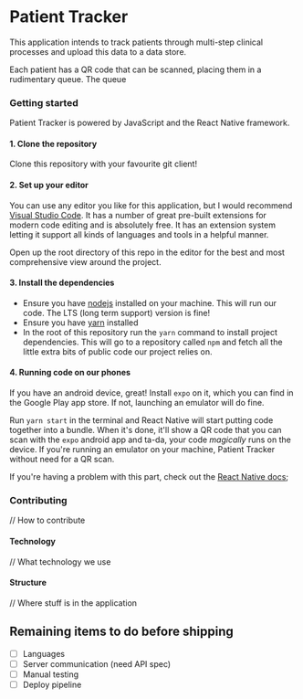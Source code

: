 # Patient Tracker

This application intends to track patients through multi-step clinical processes and upload this data to a data store.

Each patient has a QR code that can be scanned, placing them in a rudimentary queue. The queue

### Getting started

Patient Tracker is powered by JavaScript and the React Native framework.

#### 1. Clone the repository

Clone this repository with your favourite git client!

#### 2. Set up your editor

You can use any editor you like for this application, but I would recommend [Visual Studio Code](https://code.visualstudio.com/). It has a number of great pre-built extensions for modern code editing and is absolutely free. It has an extension system letting it support all kinds of languages and tools in a helpful manner.

Open up the root directory of this repo in the editor for the best and most comprehensive view around the project.

#### 3. Install the dependencies

- Ensure you have [nodejs](https://nodejs.org/en/) installed on your machine. This will run our code. The LTS (long term support) version is fine!
- Ensure you have [yarn](https://yarnpkg.com/lang/en/) installed
- In the root of this repository run the `yarn` command to install project dependencies. This will go to a repository called `npm` and fetch all the little extra bits of public code our project relies on.

#### 4. Running code on our phones

If you have an android device, great! Install `expo` on it, which you can find in the Google Play app store. If not, launching an emulator will do fine.

Run `yarn start` in the terminal and React Native will start putting code together into a bundle. When it's done, it'll show a QR code that you can scan with the `expo` android app and ta-da, your code _magically_ runs on the device. If you're running an emulator on your machine, Patient Tracker without need for a QR scan.

If you're having a problem with this part, check out the [React Native docs](https://facebook.github.io/react-native/docs/getting-started#running-your-react-native-application);

### Contributing

// How to contribute

#### Technology

// What technology we use

#### Structure

// Where stuff is in the application

## Remaining items to do before shipping

- [ ] Languages
- [ ] Server communication (need API spec)
- [ ] Manual testing
- [ ] Deploy pipeline
